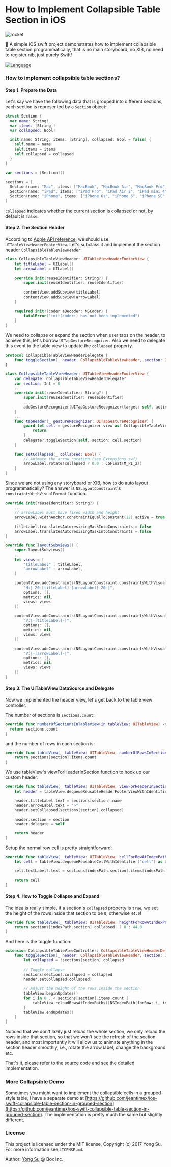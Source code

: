 # How to Implement Collapsible Table Section in iOS

![rocket](screenshots/cover.gif)

:iphone: A simple iOS swift project demonstrates how to implement collapsible table section programmatically, that is no main storyboard, no XIB, no need to register nib, just purely Swift!

[![Language](https://img.shields.io/badge/swift-3.0-brightgreen.svg?style=flat)]()

### How to implement collapsible table sections? ###

#### Step 1. Prepare the Data ####

Let's say we have the following data that is grouped into different sections, each section is represented by a `Section` object:

```swift
struct Section {
  var name: String!
  var items: [String]!
  var collapsed: Bool!
    
  init(name: String, items: [String], collapsed: Bool = false) {
    self.name = name
    self.items = items
    self.collapsed = collapsed
  }
}
    
var sections = [Section]()

sections = [
  Section(name: "Mac", items: ["MacBook", "MacBook Air", "MacBook Pro", "iMac", "Mac Pro", "Mac mini", "Accessories", "OS X El Capitan"]),
  Section(name: "iPad", items: ["iPad Pro", "iPad Air 2", "iPad mini 4", "Accessories"]),
  Section(name: "iPhone", items: ["iPhone 6s", "iPhone 6", "iPhone SE", "Accessories"])
]
```
`collapsed` indicates whether the current section is collapsed or not, by default is `false`.

#### Step 2. The Section Header ####

According to [Apple API reference](https://developer.apple.com/reference/uikit/uitableviewheaderfooterview), we should use `UITableViewHeaderFooterView`. Let's subclass it and implement the section header `CollapsibleTableViewHeader`:

```swift
class CollapsibleTableViewHeader: UITableViewHeaderFooterView {
    let titleLabel = UILabel()
    let arrowLabel = UILabel()
    
    override init(reuseIdentifier: String?) {
        super.init(reuseIdentifier: reuseIdentifier)
        
        contentView.addSubview(titleLabel)
        contentView.addSubview(arrowLabel)
    }
    
    required init?(coder aDecoder: NSCoder) {
        fatalError("init(coder:) has not been implemented")
    }
}
```

We need to collapse or expand the section when user taps on the header, to achieve this, let's borrow `UITapGestureRecognizer`. Also we need to delegate this event to the table view to update the `collapsed` property.

```swift
protocol CollapsibleTableViewHeaderDelegate {
    func toggleSection(_ header: CollapsibleTableViewHeader, section: Int)
}

class CollapsibleTableViewHeader: UITableViewHeaderFooterView {
    var delegate: CollapsibleTableViewHeaderDelegate?
    var section: Int = 0
    ...
    override init(reuseIdentifier: String?) {
        super.init(reuseIdentifier: reuseIdentifier)
        ...
        addGestureRecognizer(UITapGestureRecognizer(target: self, action: #selector(CollapsibleTableViewHeader.tapHeader(_:))))
    }
    ...
    func tapHeader(_ gestureRecognizer: UITapGestureRecognizer) {
        guard let cell = gestureRecognizer.view as? CollapsibleTableViewHeader else {
            return
        }
        delegate?.toggleSection(self, section: cell.section)
    }
    
    func setCollapsed(_ collapsed: Bool) {
        // Animate the arrow rotation (see Extensions.swf)
        arrowLabel.rotate(collapsed ? 0.0 : CGFloat(M_PI_2))
    }
}
```

Since we are not using any storyboard or XIB, how to do auto layout programmatically? The answer is `NSLayoutConstraint`'s `constraintsWithVisualFormat` function.

```swift
override init(reuseIdentifier: String?) {
    ...
    // arrowLabel must have fixed width and height
    arrowLabel.widthAnchor.constraintEqualToConstant(12).active = true
    
    titleLabel.translatesAutoresizingMaskIntoConstraints = false
    arrowLabel.translatesAutoresizingMaskIntoConstraints = false
}

override func layoutSubviews() {
    super.layoutSubviews()
    ...
    let views = [
        "titleLabel" : titleLabel,
        "arrowLabel" : arrowLabel,
    ]

    contentView.addConstraints(NSLayoutConstraint.constraintsWithVisualFormat(
        "H:|-20-[titleLabel]-[arrowLabel]-20-|",
        options: [],
        metrics: nil,
        views: views
    ))

    contentView.addConstraints(NSLayoutConstraint.constraintsWithVisualFormat(
        "V:|-[titleLabel]-|",
        options: [],
        metrics: nil,
        views: views
    ))

    contentView.addConstraints(NSLayoutConstraint.constraintsWithVisualFormat(
        "V:|-[arrowLabel]-|",
        options: [],
        metrics: nil,
        views: views
    ))
}
```

#### Step 3. The UITableView DataSource and Delegate ####

Now we implemented the header view, let's get back to the table view controller.

The number of sections is `sections.count`:

```swift
override func numberOfSectionsInTableView(in tableView: UITableView) -> Int {
  return sections.count
}
```

and the number of rows in each section is:

```swift
override func tableView(_ tableView: UITableView, numberOfRowsInSection section: Int) -> Int {
    return sections[section].items.count
}
```

We use tableView's viewForHeaderInSection function to hook up our custom header:

```swift
override func tableView(_ tableView: UITableView, viewForHeaderInSection section: Int) -> UIView? {
    let header = tableView.dequeueReusableHeaderFooterViewWithIdentifier("header") as? CollapsibleTableViewHeader ?? CollapsibleTableViewHeader(reuseIdentifier: "header")

    header.titleLabel.text = sections[section].name
    header.arrowLabel.text = ">"
    header.setCollapsed(sections[section].collapsed)

    header.section = section
    header.delegate = self

    return header
}
```

Setup the normal row cell is pretty straightforward:

```swift
override func tableView(_ tableView: UITableView, cellForRowAtIndexPath indexPath: NSIndexPath) -> UITableViewCell {
    let cell = tableView.dequeueReusableCellWithIdentifier("cell") as UITableViewCell? ?? UITableViewCell(style: .Default, reuseIdentifier: "cell")

    cell.textLabel?.text = sections[indexPath.section].items[indexPath.row]

    return cell
}
```

#### Step 4. How to Toggle Collapse and Expand ####

The idea is really simple, if a section's `collapsed` property is `true`, we set the height of the rows inside that section to be `0`, otherwise `44.0`!

```swift
override func tableView(_ tableView: UITableView, heightForRowAtIndexPath indexPath: NSIndexPath) -> CGFloat {
    return sections[indexPath.section].collapsed! ? 0 : 44.0
}
```

And here is the toggle function:

```swift
extension CollapsibleTableViewController: CollapsibleTableViewHeaderDelegate {
    func toggleSection(_ header: CollapsibleTableViewHeader, section: Int) {
        let collapsed = !sections[section].collapsed
        
        // Toggle collapse
        sections[section].collapsed = collapsed
        header.setCollapsed(collapsed)
        
        // Adjust the height of the rows inside the section
        tableView.beginUpdates()
        for i in 0 ..< sections[section].items.count {
            tableView.reloadRowsAtIndexPaths([NSIndexPath(forRow: i, inSection: section)], withRowAnimation: .Automatic)
        }
        tableView.endUpdates()
    }
}
```

Noticed that we don't lazily just reload the whole section, we only reload the rows inside that section, so that we won't see the refresh of the section header, and most importantly it will allow us to animate anything in the section header smoothly, i.e., rotate the arrow label, change the background etc.

That's it, please refer to the source code and see the detailed implementation.

### More Collapsible Demo ###

Sometimes you might want to implement the collapsible cells in a grouped-style table, I have a separate demo at [https://github.com/jeantimex/ios-swift-collapsible-table-section-in-grouped-section](https://github.com/jeantimex/ios-swift-collapsible-table-section-in-grouped-section). The implementation is pretty much the same but slightly different.

### License ###

This project is licensed under the MIT license, Copyright (c) 2017 Yong Su. For more information see `LICENSE.md`.

Author: [Yong Su](https://github.com/jeantimex) @ Box Inc.
